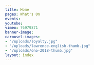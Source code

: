 ```yaml
---
title: Home
pages: What's On
events: 
youtube: 
vimeo: 76979871
banner-image: 
carousel-images:
- "/uploads/loyalty.jpg"
- "/uploads/lawrence-english-thumb.jpg"
- "/uploads/ono-2018-thumb.jpg"
layout: index
---
```


